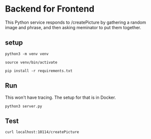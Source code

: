 # Backend for Frontend

This Python service responds to /createPicture by gathering a random image and phrase,
and then asking meminator to put them together.

## setup

`python3 -m venv venv`

`source venv/bin/activate`

`pip install -r requirements.txt`

## Run

This won't have tracing. The setup for that is in Docker.

`python3 server.py`

## Test

`curl localhost:10114/createPicture`
